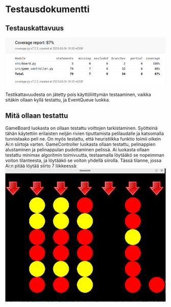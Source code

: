 # Testausdokumentti

## Testauskattavuus

![](./kuvat/testikattavuus_26.3.png)

Testikattavuudesta on jätetty pois käyttöliittymän testaaminen, vaikka sitäkin ollaan kyllä testattu, ja EventQueue luokka.

## Mitä ollaan testattu

GameBoard luokasta on ollaan testattu voittojen tarkistaminen. Syötteinä tähän käytettiin erilaisten neljän rivien tiputtamista pelilaudalle ja katsomalla
tunnistaako peli ne. On myös testattu, että heuristiikka funktio toimii oikein Ai:n siirtoja varten.
GameController luokasta ollaan testattu, pelinappien alustaminen ja pelinappulan pudottaminen pelissä.
Ai luokasta ollaan testattu minimax algoritmin toimivuutta, testaamalla löytääkö se nopeimman voiton tilanteesta, ja löytääkö se voiton yhdellä siirolla.
Tässä tilanne, jossa Ai:n pitää löytää siirto 7 liikkeessä:
![](./kuvat/ai_loytaa_voiton_7_siirrossa.png)

